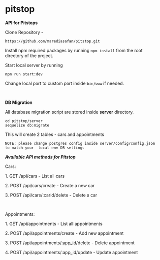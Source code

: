 # pitstop
**API for Pitstops**

Clone Repository - 

`https://github.com/marediasafan/pitstop.git`

Install npm required packages by running `npm install` from the root directory of the project.


Start local server by running 

`npm run start:dev` 

Change local port to custom port inside `bin/www` if needed.

<br/>

**DB Migration**

All database migration script are stored inside **server** directory.

``cd pitstop/server`` <br/>
``sequelize db:migrate``

This will create 2 tables - cars and appointments

`NOTE: please change postgres config inside server/config/config.json to match your 
local env DB settings`


**_Available API methods for Pitstop_**

<p>Cars:</p>
<p>1. GET /api/cars  -  List all cars</p>
<p>2. POST /api/cars/create  -  Create a new car</p>
<p>3. POST /api/cars/:carid/delete  -  Delete a car</p>

<br/>
<p>Appointments:</p>
<p>1. GET /api/appointments  -  List all appointments</p>
<p>2. POST /api/appointments/create  -  Add new appointment</p>
<p>3. POST /api/appointments/:app_id/delete  -  Delete appointment</p>
<p>4. POST /api/appointments/:app_id/update  -  Update appointment</p>


